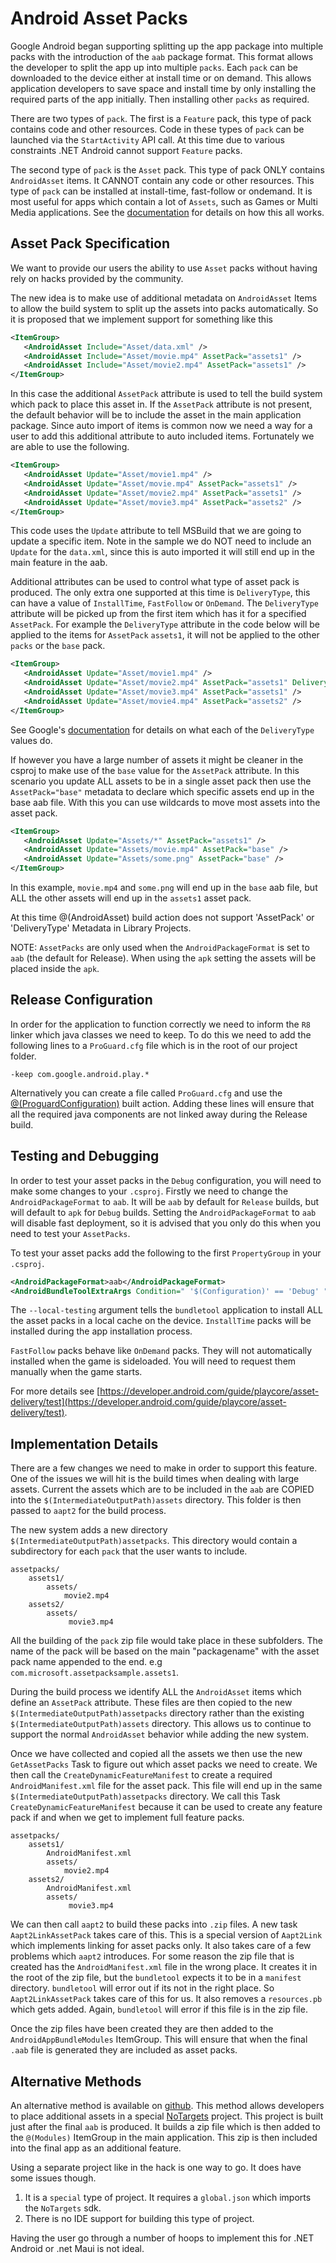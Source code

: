 # Android Asset Packs

Google Android began supporting splitting up the app package into multiple
packs with the introduction of the `aab` package format. This format allows
the developer to split the app up into multiple `packs`. Each `pack` can be
downloaded to the device either at install time or on demand. This allows
application developers to save space and install time by only installing
the required parts of the app initially. Then installing other `packs`
as required.

There are two types of `pack`. The first is a `Feature` pack, this type
of pack contains code and other resources. Code in these types of `pack`
can be launched via the `StartActivity` API call. At this time due to
various constraints .NET Android cannot support `Feature` packs.

The second type of `pack` is the `Asset` pack. This type of pack ONLY
contains `AndroidAsset` items. It CANNOT contain any code or other
resources. This type of `pack` can be installed at install-time,
fast-follow or ondemand. It is most useful for apps which contain a lot
of `Assets`, such as Games or Multi Media applications.
See the [documentation](https://developer.android.com/guide/playcore/asset-delivery) for details on how this all works.

## Asset Pack Specification

We want to provide our users the ability to use `Asset` packs without
having rely on hacks provided by the community.

The new idea is to make use of additional metadata on `AndroidAsset`
Items to allow the build system to split up the assets into packs
automatically. So it is proposed that we implement support for something
like this

```xml
<ItemGroup>
   <AndroidAsset Include="Asset/data.xml" />
   <AndroidAsset Include="Asset/movie.mp4" AssetPack="assets1" />
   <AndroidAsset Include="Asset/movie2.mp4" AssetPack="assets1" />
</ItemGroup>
```

In this case the additional `AssetPack` attribute is used to tell the
build system which pack to place this asset in. If the `AssetPack` attribute is not present, the default behavior will be to include the asset in the main application package.
Since auto import of items is common now we need a way for a user to add this additional attribute to auto included items. Fortunately we are able to use the following.

```xml
<ItemGroup>
   <AndroidAsset Update="Asset/movie1.mp4" />
   <AndroidAsset Update="Asset/movie.mp4" AssetPack="assets1" />
   <AndroidAsset Update="Asset/movie2.mp4" AssetPack="assets1" />
   <AndroidAsset Update="Asset/movie3.mp4" AssetPack="assets2" />
</ItemGroup>
```

This code uses the `Update` attribute to tell MSBuild that we are going
to update a specific item. Note in the sample we do NOT need to include
an `Update` for the `data.xml`, since this is auto imported it will still
end up in the main feature in the aab.

Additional attributes can be used to control what type of asset pack is
produced. The only extra one supported at this time is `DeliveryType`,
this can have a value of `InstallTime`, `FastFollow` or `OnDemand`.
The `DeliveryType` attribute will be picked up from the first item which has it
for a specified `AssetPack`. For example the `DeliveryType` attribute in the
code below will be applied to the items for `AssetPack` `assets1`, it will not be applied
to the other `packs` or the `base` pack.

```xml
<ItemGroup>
   <AndroidAsset Update="Asset/movie1.mp4" />
   <AndroidAsset Update="Asset/movie2.mp4" AssetPack="assets1" DeliveryType="InstallTime" />
   <AndroidAsset Update="Asset/movie3.mp4" AssetPack="assets1" />
   <AndroidAsset Update="Asset/movie4.mp4" AssetPack="assets2" />
</ItemGroup>
```

See Google's [documentation](https://developer.android.com/guide/playcore/asset-delivery#asset-updates) for details on what each of the `DeliveryType` values do.

If however you have a large number of assets it might be cleaner in the csproj to make use of the `base` value for the `AssetPack` attribute. In this scenario you update ALL assets to be in a single asset pack then use the `AssetPack="base"` metadata to declare which specific assets end up in the base aab file. With this you can use wildcards to move most assets into the asset pack.

```xml
<ItemGroup>
   <AndroidAsset Update="Assets/*" AssetPack="assets1" />
   <AndroidAsset Update="Assets/movie.mp4" AssetPack="base" />
   <AndroidAsset Update="Assets/some.png" AssetPack="base" />
</ItemGroup>
```

In this example, `movie.mp4` and `some.png` will end up in the `base` aab file, but ALL the other assets will end up in the `assets1` asset pack.

At this time @(AndroidAsset) build action does not support 'AssetPack' or 'DeliveryType' Metadata in Library Projects.

NOTE: `AssetPacks` are only used when the `AndroidPackageFormat` is set to `aab` (the default for Release). When using the `apk` setting the assets will be placed inside the `apk`.

## Release Configuration

In order for the application to function correctly we need to inform the `R8` linker which java classes we need to keep. To do this we need to add the following lines to a `ProGuard.cfg` file which is in the root of our project folder.

```
-keep com.google.android.play.*
```

Alternatively you can create a file called `ProGuard.cfg` and use the [@(ProguardConfiguration)](~/android/deploy-test/building-apps/build-items.md#proguardconfiguration) built action.
Adding these lines will ensure that all the required java components are not linked away during the Release build.

## Testing and Debugging

In order to test your asset packs in the `Debug` configuration, you will need to make some changes to your `.csproj`. Firstly we need to change the `AndroidPackageFormat` to `aab`. It will be `aab` by default for `Release` builds, but will default to `apk` for `Debug` builds. Setting the `AndroidPackageFormat` to `aab` will disable
fast deployment, so it is advised that you only do this when you need to test your `AssetPacks`.

To test your asset packs add the following to the first `PropertyGroup` in your `.csproj`. 

```xml
<AndroidPackageFormat>aab</AndroidPackageFormat>
<AndroidBundleToolExtraArgs Condition=" '$(Configuration)' == 'Debug' ">--local-testing $(AndroidBundleToolExtraArgs)</AndroidBundleToolExtraArgs>
```

The `--local-testing` argument tells the `bundletool` application to install ALL the asset packs in a local cache on the device. `InstallTime` packs will be installed during the app installation process.

`FastFollow` packs behave like `OnDemand` packs. They will not automatically installed when the game is sideloaded. You will need to request them manually when the game starts.

For more details see [https://developer.android.com/guide/playcore/asset-delivery/test](https://developer.android.com/guide/playcore/asset-delivery/test).

## Implementation Details

There are a few changes we need to make in order to support this feature.
One of the issues we will hit is the build times when dealing with large assets.
Current the assets which are to be included in the `aab` are COPIED
into the `$(IntermediateOutputPath)assets` directory. This folder is
then passed to `aapt2` for the build process.

The new system adds a new directory `$(IntermediateOutputPath)assetpacks`.
This directory would contain a subdirectory for each `pack` that the
user wants to include.

```dotnetcli
assetpacks/
    assets1/
        assets/
            movie2.mp4
    assets2/
        assets/
             movie3.mp4
```

All the building of the `pack` zip file would take place in these subfolders.
The name of the pack will be based on the main "packagename" with the asset pack
name appended to the end. e.g `com.microsoft.assetpacksample.assets1`.

During the build process we identify ALL the `AndroidAsset` items which
define an `AssetPack` attribute. These files are then copied to the
new `$(IntermediateOutputPath)assetpacks` directory rather than the
existing `$(IntermediateOutputPath)assets` directory. This allows us to
continue to support the normal `AndroidAsset` behavior while adding the
new system.

Once we have collected and copied all the assets we then use the new
`GetAssetPacks` Task to figure out which asset packs we need to create.
We then call the `CreateDynamicFeatureManifest` to create a required
`AndroidManifest.xml` file for the asset pack. This file will end
up in the same `$(IntermediateOutputPath)assetpacks` directory.
We call this Task `CreateDynamicFeatureManifest` because it can be used
to create any feature pack if and when we get to implement full feature
packs.

```dotnetcli
assetpacks/
    assets1/
        AndroidManifest.xml
        assets/
            movie2.mp4
    assets2/
        AndroidManifest.xml
        assets/
             movie3.mp4
```

We can then call `aapt2` to build these packs into `.zip` files. A new
task `Aapt2LinkAssetPack` takes care of this. This is a special version
of `Aapt2Link` which implements linking for asset packs only.
It also takes care of a few problems which `aapt2` introduces. For some
reason the zip file that is created has the `AndroidManifest.xml` file
in the wrong place. It creates it in the root of the zip file, but the
`bundletool` expects it to be in a `manifest` directory.
`bundletool` will error out if its not in the right place.
So `Aapt2LinkAssetPack` takes care of this for us. It also removes a
`resources.pb` which gets added. Again, `bundletool` will error if this
file is in the zip file.

Once the zip files have been created they are then added to the
`AndroidAppBundleModules` ItemGroup. This will ensure that when the
final `.aab` file is generated they are included as asset packs.

## Alternative Methods

An alternative method is available on [github](https://github.com/infinitespace-studios/MauiAndroidAssetPackExample).
This method allows developers to place additional assets in a special
[NoTargets](https://github.com/microsoft/MSBuildSdks/blob/main/src/NoTargets/README.md) project. This project is built just after the final `aab` is
produced. It builds a zip file which is then added to the `@(Modules)`
ItemGroup in the main application. This zip is then included into the
final app as an additional feature.

Using a separate project like in the hack is one way to go. It does have some
issues though.

1. It is a `special` type of project. It requires a `global.json` which imports the
   `NoTargets` sdk.
2. There is no IDE support for building this type of project.

Having the user go through a number of hoops to implement this for
.NET Android or .net Maui is not ideal.
